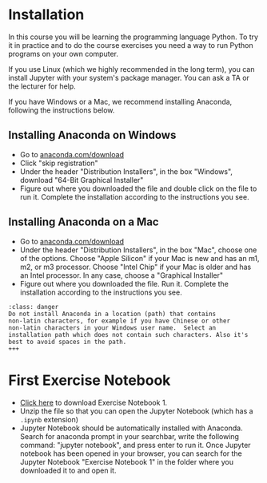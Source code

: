 # Installation

In this course you will be learning the programming language
Python. To try it in practice and to do the course exercises you need
a way to run Python programs on your own computer.

If you use Linux (which we highly recommended in the long term), you
can install Jupyter with your system's package manager. You can ask a
TA or the lecturer for help.

If you have Windows or a Mac, we recommend installing Anaconda,
following the instructions below.

## Installing Anaconda on Windows

* Go to [anaconda.com/download](https://anaconda.com/download)
* Click "skip registration"
* Under the header "Distribution Installers", in the box "Windows", download "64-Bit Graphical Installer"
* Figure out where you downloaded the file and double click on the file to run it.
  Complete the installation according to the instructions you see.

## Installing Anaconda on a Mac

* Go to [anaconda.com/download](https://anaconda.com/download)
* Under the header "Distribution Installers", in the box "Mac", choose one of the options.
  Choose "Apple Silicon" if your Mac is new and has an m1, m2, or m3 processor.
  Choose "Intel Chip" if your Mac is older and has an Intel processor.
  In any case, choose a "Graphical Installer"
* Figure out where you downloaded the file. Run it.
  Complete the installation according to the instructions you see.

```{admonition} Attention
:class: danger
Do not install Anaconda in a location (path) that contains
non-latin characters, for example if you have Chinese or other
non-latin characters in your Windows user name.  Select an
installation path which does not contain such characters. Also it's
best to avoid spaces in the path.
+++
```

# First Exercise Notebook

* [Click here](https://gist.github.com/guin0x/1b35dc7020750dc0317a77549210d017/archive/bee7210da7028f325efcdd35507daf859c004546.zip) to download Exercise Notebook 1.
* Unzip the file so that you can open the Jupyter Notebook (which has a `.ipynb` extension)
* Jupyter Notebook should be automatically installed with Anaconda. Search for anaconda prompt in your searchbar, write the following command: "jupyter notebook", and press enter to run it. Once Jupyter notebook has been opened in your browser, you can search for the Jupyter Notebook "Exercise Notebook 1" in the folder where you downloaded it to and open it.
